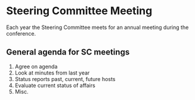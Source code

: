 # Steering Committee Meeting

Each year the Steering Committee meets for an annual meeting during the conference.

## General agenda for SC meetings

1. Agree on agenda
2. Look at minutes from last year
3. Status reports past, current, future hosts
4. Evaluate current status of affairs
5. Misc. 
